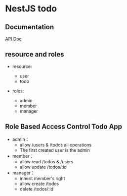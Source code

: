 # NestJS todo

## Documentation

[API Doc](https://documenter.getpostman.com/view/5368091/2s7Ymz8gyb#67d6b30c-e265-4223-97f9-d50cc6773975)


## resource and roles

- resource:
  - user
  - todo

- roles:
  - admin
  - member
  - manager

## Role Based Access Control Todo App

- admin：
	- allow /users & /todos all operations
  - The first created user is the admin
- member：
	- allow read /todos & /users 
	- allow update /todos/:id
- manager：
	- inherit member's right
	- allow create /todos 
	- delete /todos/:id